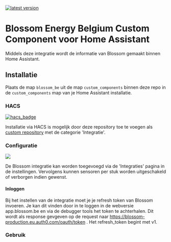 [![latest version](https://img.shields.io/github/tag/thomas-svrts/hacs_blossom_energy?include_prereleases=&sort=semver&label=Versie)](https://github.com/thomas-svrts/hacs_blossom_app/releases/)

# Blossom Energy Belgium Custom Component voor Home Assistant
Middels deze integratie wordt de informatie van Blossom gemaakt binnen Home Assistant.


## Installatie
Plaats de map `blossom_be` uit de map `custom_components` binnen deze repo in de `custom_components` map van je Home Assistant installatie.

### HACS
[![hacs_badge](https://img.shields.io/badge/HACS-Custom-41BDF5.svg)](https://github.com/hacs/integration)

Installatie via HACS is mogelijk door deze repository toe te voegen als [custom repository](https://hacs.xyz/docs/faq/custom_repositories) met de categorie 'Integratie'.

### Configuratie

<a href="https://my.home-assistant.io/redirect/config_flow_start/?domain=blossom_be" class="my badge" target="_blank">
    <img src="https://my.home-assistant.io/badges/config_flow_start.svg">
</a>

De Blossom integratie kan worden toegevoegd via de 'Integraties' pagina in de instellingen.
Vervolgens kunnen sensoren per stuk worden uitgeschakeld of verborgen indien gewenst.

#### Inloggen

Bij het instellen van de integratie moet je je refresh token van Blossom invoeren. Je kan dit vinden door in te loggen in de webversie app.blossom.be en via de debugger tools het token te achterhalen.
Dit wordt als response gevgeven op de request naar https://blossom-production.eu.auth0.com/oauth/token . Het refresh_token begint met v1.

### Gebruik
